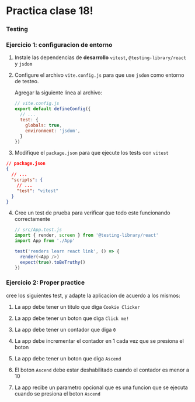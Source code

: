 # Practica clase 18!

### Testing

### Ejercicio 1: configuracion de entorno

1. Instale las dependencias de **desarrollo** `vitest`, `@testing-library/react` y `jsdom`

2. Configure el archivo `vite.config.js` para que use `jsdom` como entorno de testeo.

    Agregar la siguiente linea al archivo:

    ```js
    // vite.config.js
    export default defineConfig({
      // ...
      test: {
        globals: true,
        environment: 'jsdom',
      }
    })
    ```

3. Modifique el `package.json` para que ejecute los tests con `vitest`

  ```json
  // package.json
  {
    // ...
    "scripts": {
      // ...
      "test": "vitest"
    }
  }
  ```

4. Cree un test de prueba para verificar que todo este funcionando correctamente

    ```js
    // src/App.test.js
    import { render, screen } from '@testing-library/react'
    import App from './App'

    test('renders learn react link', () => {
      render(<App />)
      expect(true).toBeTruthy()
    })
    ```

### Ejercicio 2: Proper practice

cree los siguientes test, y adapte la aplicacion de acuerdo a los mismos:

1. La app debe tener un titulo que diga `Cookie Clicker`

2. La app debe tener un boton que diga `Click me!`

3. La app debe tener un contador que diga `0`

4. La app debe incrementar el contador en 1 cada vez que se presiona el boton

5. La app debe tener un boton que diga `Ascend`

6. El boton `Ascend` debe estar deshabilitado cuando el contador es menor a 10

7. La app recibe un parametro opcional que es una funcion que se ejecuta cuando se presiona el boton `Ascend`
